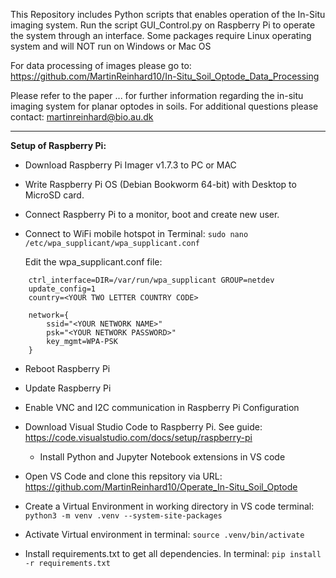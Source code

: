This Repository includes Python scripts that enables operation of the In-Situ imaging system.
Run the script GUI_Control.py on Raspberry Pi to operate the system through an interface. Some packages require Linux operating system and will NOT run on Windows or Mac OS

For data processing of images please go to: https://github.com/MartinReinhard10/In-Situ_Soil_Optode_Data_Processing

Please refer to the paper ... for further information regarding the in-situ imaging system for planar optodes in soils.
For additional questions please contact: martinreinhard@bio.au.dk

---
**Setup of Raspberry Pi:**

- Download Raspberry Pi Imager v1.7.3 to PC or MAC

- Write Raspberry Pi OS (Debian Bookworm 64-bit) with Desktop to MicroSD card.

- Connect Raspberry Pi to a monitor, boot and create new user.

- Connect to WiFi mobile hotspot in Terminal: ```sudo nano /etc/wpa_supplicant/wpa_supplicant.conf```

    Edit the wpa_supplicant.conf file:
````
    ctrl_interface=DIR=/var/run/wpa_supplicant GROUP=netdev
    update_config=1
    country=<YOUR TWO LETTER COUNTRY CODE>

    network={
        ssid="<YOUR NETWORK NAME>"
        psk="<YOUR NETWORK PASSWORD>"
        key_mgmt=WPA-PSK
    }
````

- Reboot Raspberry Pi

- Update Raspberry Pi

- Enable VNC and I2C communication in Raspberry Pi Configuration

- Download Visual Studio Code to Raspberry Pi. See guide: https://code.visualstudio.com/docs/setup/raspberry-pi

  -   Install Python and Jupyter Notebook extensions in VS code

- Open VS Code and clone this repsitory via URL: https://github.com/MartinReinhard10/Operate_In-Situ_Soil_Optode

- Create a Virtual Environment in working directory in VS code terminal: ```` python3 -m venv .venv --system-site-packages ````

- Activate Virtual environment in terminal: ```` source .venv/bin/activate ````

- Install requirements.txt to get all dependencies. In terminal: ```` pip install -r requirements.txt ````
